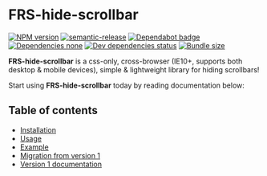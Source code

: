 # FRS-hide-scrollbar

[![NPM version](https://img.shields.io/npm/v/frs-hide-scrollbar.svg?style=flat)](https://www.npmjs.com/package/frs-hide-scrollbar)
[![semantic-release](https://img.shields.io/badge/%20%20%F0%9F%93%A6%F0%9F%9A%80-semantic--release-e10079.svg)](https://github.com/semantic-release/semantic-release)
[![Dependabot badge](https://api.dependabot.com/badges/status?host=github&repo=FRSource/FRS-hide-scrollbar)](https://dependabot.com/)
[![Dependencies none](https://img.shields.io/badge/dependencies-none-brightgreen)](https://david-dm.org/frsource/frs-hide-scrollbar)
[![Dev dependencies status](https://david-dm.org/frsource/frs-hide-scrollbar/dev-status.svg)](https://david-dm.org/frsource/frs-hide-scrollbar?type=dev)
[![Bundle size](https://img.shields.io/bundlephobia/minzip/frs-hide-scrollbar)](https://bundlephobia.com/result?p=frs-hide-scrollbar)

**FRS-hide-scrollbar** is a css-only, cross-browser (IE10+, supports both desktop & mobile devices), simple & lightweight library for hiding scrollbars!

Start using **FRS-hide-scrollbar** today by reading documentation below:

## Table of contents

* [Installation](/FRS-hide-scrollbar/installation)
* [Usage](/FRS-hide-scrollbar/usage)
* [Example](/FRS-hide-scrollbar/example)
* [Migration from version 1](/FRS-hide-scrollbar/migration-v1)
* [Version 1 documentation](/FRS-hide-scrollbar/v1)
